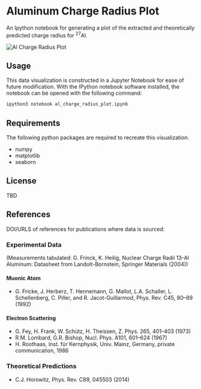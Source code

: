 # Aluminum Charge Radius Plot
An Ipython notebook for generating a plot of the extracted and theoretically predicted charge radius for <sup>27</sup>Al.

![Al Charge Radius Plot](https://github.com/kdbartlett/Qweak/longitudinal_analysis/al_charge_radius_plot/al_charge_radius_plot.png)

## Usage
This data visualization is constructed in a Jupyter Notebook for ease of future modification. With the IPython notebook software installed, the notebook can be opened with the following command:

```bash
ipython3 notebook al_charge_radius_plot.ipynb
```

## Requirements
The following python packages are required to recreate this visualization.
* numpy
* matplotlib
* seaborn

## License
TBD

## References
DOI/URLS of references for publications where data is sourced:

### Experimental Data
(Measurements tabulated: G. Frinck, K. Heilig, Nuclear Charge Radii 13-Al Aluminum: Datasheet from Landolt-Bornstein, Springer Materials (2004))
#### Muonic Atom
* G. Fricke, J. Herberz, T. Hennemann, G. Mallot, L.A. Schaller, L. Schellenberg, C. Piller, and R. Jacot-Guillarmod, Phys. Rev. C45, 80–89 (1992)

#### Electron Scattering
* G. Fey, H. Frank, W. Schütz, H. Theissen, Z. Phys. 265, 401–403 (1973)
* R.M. Lombard, G.R. Bishop, Nucl. Phys. A101, 601–624 (1967)
* H. Roothaas, Inst. für Kernphysik, Univ. Mainz, Germany, private communication, 1986

### Theoretical Predictions

* C.J. Horowitz, Phys. Rev. C89, 045503 (2014)
